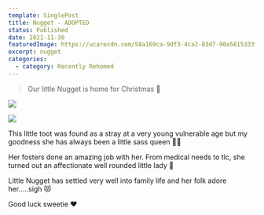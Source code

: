 ```yaml
---
template: SinglePost
title: Nugget - ADOPTED
status: Published
date: 2021-11-30
featuredImage: https://ucarecdn.com/58a169ca-9df3-4ca2-83d7-90a5615333f1/-/crop/720x505/0,65/-/preview/
excerpt: nugget
categories:
  - category: Recently Rehomed
---
```

> Our little Nugget is home for Christmas 🎄



![](https://ucarecdn.com/1ba7b48f-2f21-4af4-8832-4b37e434e017/)

![](https://ucarecdn.com/c7dd3ead-0f6e-427a-91e0-a504905d7848/)

This little toot was found as a stray at a very young vulnerable age but my goodness she has always been a little sass queen 👸🏻


Her fosters done an amazing job with her. From medical needs to tlc, she turned out an affectionate well rounded little lady 🥰


Little Nugget has settled very well into family life and her folk adore her…..sigh 😻


Good luck sweetie ❤️